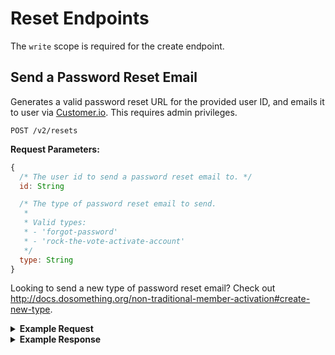 # Reset Endpoints

The `write` scope is required for the create endpoint.

## Send a Password Reset Email

Generates a valid password reset URL for the provided user ID, and emails it to user via [Customer.io](http://docs.dosomething.org/customer-io#call-to-action-email). This requires admin privileges.

```
POST /v2/resets
```

**Request Parameters:**

```js
{
  /* The user id to send a password reset email to. */
  id: String

  /* The type of password reset email to send.
   *
   * Valid types:
   * - 'forgot-password'
   * - 'rock-the-vote-activate-account' 
   */
  type: String
}
```
Looking to send a new type of password reset email? Check out http://docs.dosomething.org/non-traditional-member-activation#create-new-type.

<details>
<summary><strong>Example Request</strong></summary>

```sh
curl -X POST \
  -H "Authorization: Bearer ${ACCESS_TOKEN}" \
  -H "Content-Type: application/json" -H "Accept: application/json" \
  -d "{\"id\" : \"5846c3949a8920472d4c8793\", \"type\" : \"forgot-password\"}"
  https://northstar.dosomething.org/v2/resets
```
</details>

<details>
<summary><strong>Example Response</strong></summary>

```js
// 200 OK

{
    "success": {
        "code": 200,
        "message": "Message sent."
    }
}
```
</details>
